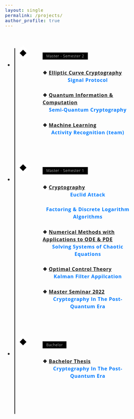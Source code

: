 ```yaml
---
layout: single
permalink: /projects/
author_profile: true
---
```


<style>
/* Insert the CSS code here */
/* Variables */
:root {
  --color-1: black;
  --color-2: white;
  --color-3: rgb(168, 50, 121);
}

/* Fonts */
@import url('https://fonts.googleapis.com/css?family=Open+Sans:300,700');

body {
  font-family: 'Open Sans', 'Helvetica Neue', Helvetica, Arial, sans-serif;
  font-size: 1em;
  font-weight: 300;
  line-height: 1.5;
  letter-spacing: 0.05em;
}

/* Layout */
* {
  box-sizing: border-box;
}

/* Styling */
.timeline {
  margin: 4em auto;
  position: relative;
  max-width: 46em;
}

.timeline:before {
  background-color: var(--color-1);
  content: '';
  margin-left: -1px;
  position: absolute;
  top: 0;
  left: 2em;
  width: 2px;
  height: 100%;
}

.timeline-event {
  position: relative;
}

.timeline-event:hover .timeline-event-icon {
  transform: rotate(-45deg);
  background-color: var(--color-3);
}

.timeline-event:hover .timeline-event-thumbnail {
  box-shadow: inset 40em 0 0 0 var(--color-3);
}

.timeline-event-copy {
  padding: 2em;
  position: relative;
  top: -1.875em;
  left: 4em;
  width: 80%;
}

.timeline-event-copy h3 {
  font-size: 1.75em;
}

.timeline-event-copy h4 {
  font-size: 1.2em;
  margin-bottom: 1.2em;
}

.timeline-event-copy strong {
  font-weight: 700;
}

.timeline-event-copy p:not(.timeline-event-thumbnail) {
  padding-bottom: 0.6em;
}

.timeline-event-icon {
  transition: transform 0.2s ease-in;
  transform: rotate(45deg);
  background-color: var(--color-1);
  outline: 10px solid var(--color-2);
  display: block;
  margin: 0.5em 0.5em 0.5em -0.5em;
  position: absolute;
  top: 0;
  left: 2em;
  width: 1em;
  height: 1em;
}

.timeline-event-thumbnail {
  transition: box-shadow 0.5s ease-in 0.1s;
  color: var(--color-2);
  font-size: 0.75em;
  background-color: var(--color-1);
  box-shadow: inset 0 0 0 0em #ef795a;
  display: inline-block;
  margin-bottom: 1.2em;
  padding: 0.25em 1em 0.2em 1em;
}

a.project-link {
  color: #007bff;
  text-decoration: none;
}

a.project-link:hover {
  text-decoration: underline;
}

.timeline-event-copy p:not(.timeline-event-thumbnail) a.project-link {
  display: block;
  text-align: center;
  font-weight: 700; /* Add this line to make the project links bold */
}
</style>

<ul class="timeline">
  <li class="timeline-event">
    <label class="timeline-event-icon"></label>
    <div class="timeline-event-copy">
      <p class="timeline-event-thumbnail">Master - Semester 2</p>
      <p><strong>❖ <u>Elliptic Curve Cryptography</u></strong><br>
      <a href="/projects/Master-Semester2/elliptic_curve_cryptography/signal_protocol/" class="project-link">Signal Protocol</a>
      </p>
      <p><strong>❖ <u>Quantum Information & Computation</u></strong><br>
      <a href="/projects/Master-Semester2/quantum_information_and_computation/semiquantum_cryptography/" class="project-link">Semi-Quantum Cryptography</a>
      </p>
      <p><strong>❖ <u>Machine Learning</u></strong><br>
      <a href="/projects/Master-Semester2/machine_learning/activity_recognition/" class="project-link">Activity Recognition (team)</a>
      </p>
    </div>
  </li>
  <li class="timeline-event">
    <label class="timeline-event-icon"></label>
    <div class="timeline-event-copy">
      <p class="timeline-event-thumbnail">Master - Semester 1</p>
      <p><strong>❖ <u>Cryptography</u></strong><br>
      <a href="/projects/Master-Semester1/cryptography/euclid_attack/" class="project-link">Euclid Attack</a><br>
      <a href="/projects/Master-Semester1/cryptography/factoring_and_discrete_logarithm_algorithms/" class="project-link">Factoring & Discrete Logarithm Algorithms</a>
      </p>
      <p><strong>❖ <u>Numerical Methods with Applications to ODE & PDE</u></strong><br>
      <a href="/projects/Master-Semester1/numerical_methods_for_ODE_and_PDE/solving_systems_of_chaotic_equations/" class="project-link">Solving Systems of Chaotic Equations</a>
      </p>
      <p><strong>❖ <u>Optimal Control Theory</u></strong><br>
      <a href="/projects/Master-Semester1/optimal_control_theory/kalman_filter_application/" class="project-link">Kalman Filter Appilcation</a>
      </p>
      <p><strong>❖ <u>Master Seminar 2022</u></strong><br>
      <a href="/projects/Master-Semester1/mcs_seminar_2022/cryptography_in_the_post_quantum_era/" class="project-link">Cryptography In The Post-Quantum Era</a>
      </p>
    </div>
  </li>
  <li class="timeline-event">
    <label class="timeline-event-icon"></label>
    <div class="timeline-event-copy">
      <p class="timeline-event-thumbnail">Bachelor</p>
      <p><strong>❖ <u>Bachelor Thesis</u></strong><br>
      <a href="/projects/Bachelor/bachelor_thesis/cryptography_in_the_post_quantum_era/" class="project-link">Cryptography In The Post-Quantum Era</a><br>
      </p>
    </div>
  </li>
</ul>
